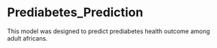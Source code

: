 # Prediabetes_Prediction
 This model was designed to predict prediabetes health outcome among adult africans.
